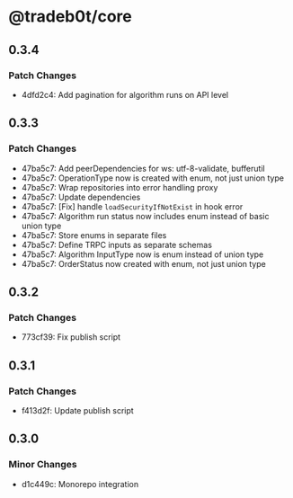 # @tradeb0t/core

## 0.3.4

### Patch Changes

- 4dfd2c4: Add pagination for algorithm runs on API level

## 0.3.3

### Patch Changes

- 47ba5c7: Add peerDependencies for ws: utf-8-validate, bufferutil
- 47ba5c7: OperationType now is created with enum, not just union type
- 47ba5c7: Wrap repositories into error handling proxy
- 47ba5c7: Update dependencies
- 47ba5c7: [Fix] handle `loadSecurityIfNotExist` in hook error
- 47ba5c7: Algorithm run status now includes enum instead of basic union type
- 47ba5c7: Store enums in separate files
- 47ba5c7: Define TRPC inputs as separate schemas
- 47ba5c7: Algorithm InputType now is enum instead of union type
- 47ba5c7: OrderStatus now created with enum, not just union type

## 0.3.2

### Patch Changes

- 773cf39: Fix publish script

## 0.3.1

### Patch Changes

- f413d2f: Update publish script

## 0.3.0

### Minor Changes

- d1c449c: Monorepo integration

